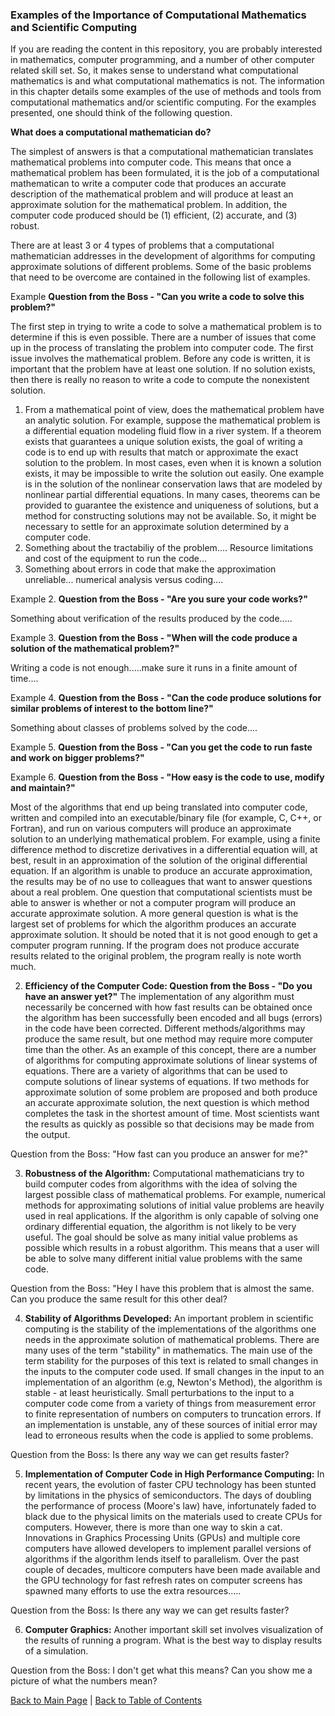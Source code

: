 ### Examples of the Importance of Computational Mathematics and Scientific Computing

If you are reading the content in this repository, you are probably interested in mathematics, computer programming, and a
number of other computer related skill set. So, it makes sense to understand what computational mathematics is and what
computational mathematics is not. The information in this chapter details some examples of the use of methods and tools from 
computational mathematics and/or scientific computing. For the examples presented, one should think of the following question.

**What does a computational mathematician do?**

The simplest of answers is that a computational mathematician translates mathematical problems into computer code. This means
that once a mathematical problem has been formulated, it is the job of a computational mathematican to write a computer code
that produces an accurate description of the mathematical problem and will produce at least an approximate solution for the
mathematical problem. In addition, the computer code produced should be (1) efficient, (2) accurate, and (3) robust.

There are at least 3 or 4 types of problems that a computational mathematician addresses in the development of algorithms for 
computing approximate solutions of different problems. Some of the basic problems that need to be overcome are contained in the
following list of examples.

Example **Question from the Boss - "Can you write a code to solve this problem?"**

The first step in trying to write a code to solve a mathematical problem is to determine if this is even possible. There are a
number of issues that come up in the process of translating the problem into computer code. The first issue involves the
mathematical problem. Before any code is written, it is important that the problem have at least one solution. If no solution
exists, then there is really no reason to write a code to compute the nonexistent solution.

1. From a mathematical point of view, does the mathematical problem have an analytic solution. For example, suppose the
   mathematical problem is a differential equation modeling fluid flow in a river system. If a theorem exists that guarantees a 
   unique solution exists, the goal of writing a code is to end up with results that match or approximate the exact solution to
   the problem. In most cases, even when it is known a solution exists, it may be impossible to write the solution out easily.
   One example is in the solution of the nonlinear conservation laws that are modeled by nonlinear partial differential
   equations. In many cases, theorems can be provided to guarantee the existence and uniqueness of solutions, but a method for
   constructing solutions may not be available. So, it might be necessary to settle for an approximate solution determined by a
   computer code.
2. Something about the tractabiliy of the problem.... Resource limitations and cost of the equipment to run the code...
3. Something about errors in code that make the approximation unreliable... numerical analysis versus coding....

Example 2. **Question from the Boss - "Are you sure your code works?"**

Something about verification of the results produced by the code.....

Example 3. **Question from the Boss - "When will the code produce a solution of the mathematical problem?"**

Writing a code is not enough.....make sure it runs in a finite amount of time....

Example 4. **Question from the Boss - "Can the code produce solutions for similar problems of interest to the bottom line?"**

Something about classes of problems solved by the code....

Example 5. **Question from the Boss - "Can you get the code to run faste and work on bigger problems?"**

Example 6. **Question from the Boss - "How easy is the code to use, modify and maintain?"**

Most of the algorithms that end up being translated into computer code, written and compiled into an executable/binary file (for 
example, C, C++, or Fortran), and run on various computers will produce an approximate solution to an underlying mathematical 
problem. For example, using a finite difference method to discretize 
derivatives in a differential equation will, at best, result in an approximation of the solution of the original differential 
equation. If an algorithm is unable to produce an accurate approximation, the results may be of no use to colleagues that want 
to answer questions about a real problem. One question that computational scientists must be able to answer is whether or not a
computer program will produce an accurate approximate solution. A more general question is what is the largest set of problems 
for which the algorithm produces an accurate approximate solution. It should be noted that it is not good enough to get a
computer program running. If the program does not produce accurate results related to the original problem, the program really
is note worth much.

2. **Efficiency of the Computer Code: Question from the Boss - "Do you have an answer yet?"**  The implementation of any 
algorithm must necessarily be concerned with how fast results can be obtained once the algorithm has been successfully been 
encoded and all bugs (errors) in the code have been corrected. Different methods/algorithms may produce the same result, but one 
method may require more computer time than the other. As an example of this concept, there are a number of algorithms for 
computing approximate solutions of linear systems of equations. There are a variety of algorithms that can be used to compute 
solutions of linear systems of equations. If two methods for approximate solution of some problem are proposed and both produce 
an accurate approximate solution, the next question is which method completes the task in the shortest amount of time. Most 
scientists want the results as quickly as possible so that decisions may be made from the output.

Question from the Boss: "How fast can you produce an answer for me?"

3. **Robustness of the Algorithm:** Computational mathematicians try to build computer codes from algorithms with the idea of 
solving the largest possible class of mathematical problems. For example, numerical methods for approximating solutions of 
initial value problems are heavily used in real applications. If the algorithm is only capable of solving one ordinary 
differential equation, the algorithm is not likely to be very useful. The goal should be solve as many initial value problems as 
possible which results in a robust algorithm. This means that a user will be able to solve many different initial value problems 
with the same code.

Question from the Boss: "Hey I have this problem that is almost the same. Can you produce the same result for this other deal?

4. **Stability of Algorithms Developed:** An important problem in scientific computing is the stability of the implementations
of the algorithms one needs in the approximate solution of mathematical problems. There are many uses of the term "stability" in
mathematics. The main use of the term stability for the purposes of this text is related to small changes in the inputs to the
computer code used. If small changes in the input to an implementation of an algorithm (e.g, Newton's Method), the algorithm
is stable - at least heuristically. Small perturbations to the input to a computer code come from a variety of things from
measurement error to finite representation of numbers on computers to truncation errors. If an implementation is unstable, any
of these sources of initial error may lead to erroneous results when the code is applied to some problems.

Question from the Boss: Is there any way we can get results faster?

5. **Implementation of Computer Code in High Performance Computing:** In recent years, the evolution of faster CPU technology 
has been stunted by limitations in the physics of semiconductors. The days of doubling the performance of process (Moore's law) 
have, infortunately faded to black due to the physical limits on the materials used to create CPUs for computers. However, there 
is more than one way to skin a cat. Innovations in Graphics Processing Units (GPUs) and multiple core computers have allowed 
developers to implement parallel versions of algorithms if the algorithm lends itself to parallelism. Over the past couple of 
decades, multicore computers have been made available and the GPU technology for fast refresh rates on computer screens has 
spawned many efforts to use the extra resources.....

Question from the Boss: Is there any way we can get results faster?

6. **Computer Graphics:** Another important skill set involves visualization of the results of running a program. What is the
best way to display results of a simulation.

Question from the Boss: I don't get what this means? Can you show me a picture of what the numbers mean?

[Back to Main Page](https://jvkoebbe.github.io/math4610/main) | 
[Back to Table of Contents](https://jvkoebbe.github.io/math4610/frontMatter/tableOfContents)
